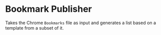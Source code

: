 # Bookmark Publisher

Takes the Chrome `Bookmarks` file as input and generates
a list based on a template from a subset of it.
